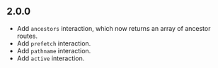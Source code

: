 ## 2.0.0

* Add `ancestors` interaction, which now returns an array of ancestor routes.
* Add `prefetch` interaction.
* Add `pathname` interaction.
* Add `active` interaction.
